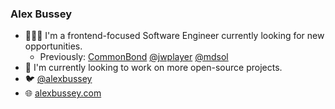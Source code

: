 ### Alex Bussey

- 👨🏼‍💻 I'm a frontend-focused Software Engineer currently looking for new opportunities.
  - Previously: [CommonBond](https://commonbond.co) [@jwplayer](https://github.com/jwplayer) [@mdsol](https://github.com/mdsol)
- 👐 I'm currently looking to work on more open-source projects.
- 🐦 [@alexbussey](https://twitter.com/alexbussey)
- 🌐 [alexbussey.com](https://alexbussey.com)

